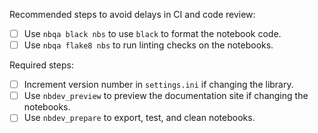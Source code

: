 Recommended steps to avoid delays in CI and code review:

- [ ] Use `nbqa black nbs` to use `black` to format the notebook code.
- [ ] Use `nbqa flake8 nbs` to run linting checks on the notebooks.

Required steps:

- [ ] Increment version number in `settings.ini` if changing the library.
- [ ] Use `nbdev_preview` to preview the documentation site if changing the notebooks.
- [ ] Use `nbdev_prepare` to export, test, and clean notebooks.
